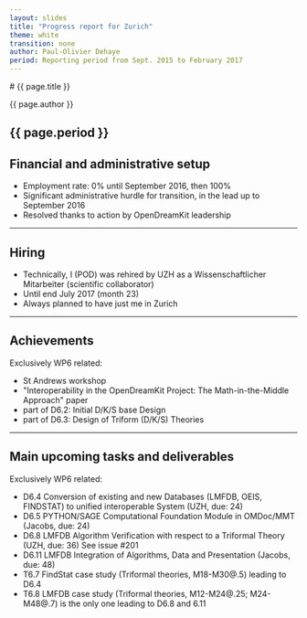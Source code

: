 ```yaml
---
layout: slides
title: "Progress report for Zurich"
theme: white
transition: none
author: Paul-Olivier Dehaye
period: Reporting period from Sept. 2015 to February 2017
---
```


<section data-markdown data-separator="^---\n" data-separator-vertical="^--\n">
# {{ page.title }}

{{ page.author }}

{{ page.period }}
---
## Financial and administrative setup

- Employment rate:     0% until September 2016, then 100%
- Significant administrative hurdle for transition, in the lead up to September 2016 
- Resolved thanks to action by OpenDreamKit leadership

---
## Hiring

- Technically, I (POD) was rehired by UZH as a Wissenschaftlicher Mitarbeiter (scientific collaborator)
- Until end July 2017 (month 23)
- Always planned to have just me in Zurich

---
## Achievements

Exclusively WP6 related:
- St Andrews workshop
- "Interoperability in the OpenDreamKit Project: The Math-in-the-Middle Approach" paper
- part of D6.2: Initial D/K/S base Design 
- part of D6.3: Design of Triform (D/K/S) Theories

---
## Main upcoming tasks and deliverables

Exclusively WP6 related:
- D6.4 Conversion of existing and new Databases (LMFDB, OEIS, FINDSTAT) to unified interoperable System (UZH, due: 24)
- D6.5 PYTHON/SAGE Computational Foundation Module in OMDoc/MMT (Jacobs, due: 24)
- D6.8 LMFDB Algorithm Verification with respect to a Triformal Theory (UZH, due: 36) See issue #201
- D6.11 LMFDB Integration of Algorithms, Data and Presentation (Jacobs, due: 48)
- T6.7 FindStat case study (Triformal theories, M18-M30@.5) leading to D6.4
- T6.8 LMFDB case study (Triformal theories, M12-M24@.25; M24-M48@.7) is the only one leading to D6.8 and 6.11

</section>
